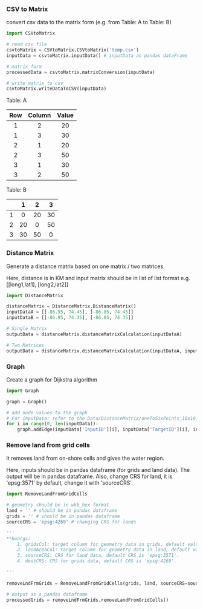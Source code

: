 ### CSV to Matrix
convert csv data to the matrix form (e.g. from Table: A to Table: B)

```python
import CSVtoMatrix

# read csv file
csvtoMatrix = CSVtoMatrix.CSVtoMatrix('temp.csv')
inputData = csvtoMatrix.inputData() # inputData as pandas dataFrame

# matrix form
processedData = csvtoMatrix.matrixConversion(inputData)

# write matrix to csv
csvtoMatrix.writeDataToCSV(inputData)
```

Table: A 

| Row | Column | Value |
| :---: | :------: | :-----: |
| 1 | 2 | 20 |
| 1 | 3 | 30 |
| 2 | 1 | 20 |
| 2 | 3 | 50 |
| 3 | 1 | 30 |
| 3 | 2 | 50 |

Table: B

|  | 1 | 2 | 3 |
| :---: | :------: | :-----: |:-----: |
| 1 | 0 | 20 | 30 |
| 2 | 20 | 0 | 50 |
| 3 | 30 | 50 | 0 |

### Distance Matrix
Generate a distance matrix based on one matrix / two matrices.

Here, distance is in KM and input matrix should be in list of list format e.g. [[long1,lat1], [long2,lat2]]
```python
import DistanceMatrix

distanceMatrix = DistanceMatrix.DistanceMatrix()
inputDataA = [[-86.95, 74.45], [-86.85, 74.45]]
inputDataB = [[-86.95, 74.35], [-86.85, 74.35]]

# Single Matrix
outputData = distanceMatrix.distanceMatrixCalculation(inputDataA)

# Two Matrices
outputData = distanceMatrix.distanceMatrixCalculation(inputDataA, inputMatrixB=inputDataB)
```

### Graph
Create a graph for Dijkstra algorithm
```python
import Graph

graph = Graph()

# add node values to the graph
# For inputData: refer to the Data/DistanceMatrix/oneToSixPoints_10x10.csv
for i in range(0, len(inputData)):
    graph.addEdge(inputData['InputID'][i], inputData['TargetID'][i], inputData['Distance'][i])
```

### Remove land from grid cells
It removes land from on-shore cells and gives the water region.

Here, inputs should be in pandas dataframe (for grids and land data).
The output will be in pandas dataframe. Also, change CRS for land, it is 'epsg:3571' by default, change it with 'sourceCRS'.
```python
import RemoveLandFromGridCells

# geometry should be in wkb_hex format
land = '' # should be in pandas dataframe
grids = '' # should be in pandas dataframe
sourceCRS = 'epsg:4269' # changing CRS for lands

'''
**kwargs:
    1. gridsCol: target column for geometry data in grids, default value is 'geom'. 
    2. landAreaCol: target column for geometry data in land, default value is 'geom'.
    3. sourceCRS: CRS for land data, default CRS is 'epsg:3571'.
    4. destCRS: CRS for grids data, default CRS is 'epsg:4269'.
 
'''

removeLndFrmGrids = RemoveLandFromGridCells(grids, land, sourceCRS=sourceCRS)

# output as a pandas dataframe
processedGrids = removeLndFrmGrids.removeLandFromGridCells()
```